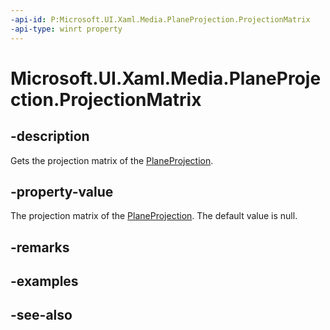 ```yaml
---
-api-id: P:Microsoft.UI.Xaml.Media.PlaneProjection.ProjectionMatrix
-api-type: winrt property
---
```


<!-- Property syntax
public Windows.UI.Xaml.Media.Media3D.Matrix3D ProjectionMatrix { get; }
-->

# Microsoft.UI.Xaml.Media.PlaneProjection.ProjectionMatrix

## -description
Gets the projection matrix of the [PlaneProjection](planeprojection.md).

## -property-value
The projection matrix of the [PlaneProjection](planeprojection.md). The default value is null.

## -remarks

## -examples

## -see-also
